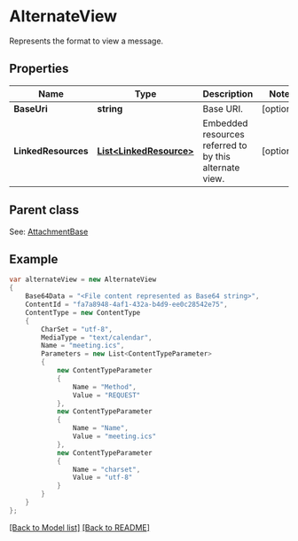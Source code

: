 # AlternateView
Represents the format to view a message.             

## Properties
Name | Type | Description | Notes
------------ | ------------- | ------------- | -------------
**BaseUri** | **string** | Base URI.              | [optional] 
**LinkedResources** | [**List&lt;LinkedResource&gt;**](LinkedResource.md) | Embedded resources referred to by this alternate view.              | [optional] 

## Parent class

See: [AttachmentBase](AttachmentBase.md)

## Example
```csharp
var alternateView = new AlternateView
{
    Base64Data = "<File content represented as Base64 string>",
    ContentId = "fa7a8948-4af1-432a-b4d9-ee0c28542e75",
    ContentType = new ContentType
    {
        CharSet = "utf-8",
        MediaType = "text/calendar",
        Name = "meeting.ics",
        Parameters = new List<ContentTypeParameter>
        {
            new ContentTypeParameter
            {
                Name = "Method",
                Value = "REQUEST"
            },
            new ContentTypeParameter
            {
                Name = "Name",
                Value = "meeting.ics"
            },
            new ContentTypeParameter
            {
                Name = "charset",
                Value = "utf-8"
            }
        }
    }
};
```

[[Back to Model list]](Models.md) [[Back to README]](README.md)

